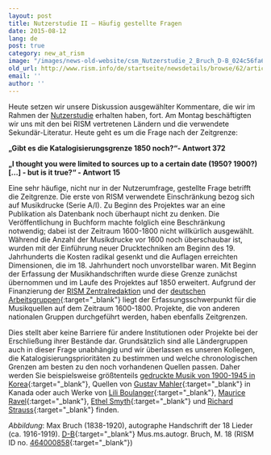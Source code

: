 ```yaml
---
layout: post
title: Nutzerstudie II – Häufig gestellte Fragen
date: 2015-08-12
lang: de
post: true
category: new_at_rism
image: "/images/news-old-website/csm_Nutzerstudie_2_Bruch_D-B_024c56fa6e.png"
old_url: http://www.rism.info/de/startseite/newsdetails/browse/62/article/64/results-of-the-rism-user-study-part-ii-your-comments-chronological-limits.html
email: ''
author: ''
---
```


Heute setzen wir unsere Diskussion ausgewählter Kommentare, die wir im Rahmen der [Nutzerstudie](/community/survey.html#c3122) erhalten haben, fort. Am Montag beschäftigten wir uns mit den bei RISM vertretenen Ländern und die verwendete Sekundär-Literatur. Heute geht es um die Frage nach der Zeitgrenze:

**„Gibt es die Katalogisierungsgrenze 1850 noch?“- Antwort 372**

**„I thought you were limited to sources up to a certain date (1950? 1900?) […] - but is it true?“ - Antwort 15**

Eine sehr häufige, nicht nur in der Nutzerumfrage, gestellte Frage betrifft die Zeitgrenze. Die erste von RISM verwendete Einschränkung bezog sich auf Musikdrucke (Serie A/I). Zu Beginn des Projektes war an eine Publikation als Datenbank noch überhaupt nicht zu denken. Die Veröffentlichung in Buchform machte folglich eine Beschränkung notwendig; dabei ist der Zeitraum 1600-1800 nicht willkürlich ausgewählt. Während die Anzahl der Musikdrucke vor 1600 noch überschaubar ist, wurden mit der Einführung neuer Drucktechniken am Beginn des 19. Jahrhunderts die Kosten radikal gesenkt und die Auflagen erreichten Dimensionen, die im 18. Jahrhundert noch unvorstellbar waren. Mit Beginn der Erfassung der Musikhandschriften wurde diese Grenze zunächst übernommen und im Laufe des Projektes auf 1850 erweitert. Aufgrund der Finanzierung der [RISM Zentralredaktion](/editorial-office.html#c116) und der [deutschen Arbeitsgruppen](http://de.rism.info/de/home.html){:target="_blank"} liegt der Erfassungsschwerpunkt für die Musikquellen auf dem Zeitraum 1600-1800. Projekte, die von anderen nationalen Gruppen durchgeführt werden, haben ebenfalls Zeitgrenzen.

Dies stellt aber keine Barriere für andere Institutionen oder Projekte bei der Erschließung ihrer Bestände dar. Grundsätzlich sind alle Ländergruppen auch in dieser Frage unabhängig und wir überlassen es unseren Kollegen, die Katalogisierungsprioritäten zu bestimmen und welche chronologischen Grenzen am besten zu den noch vorhandenen Quellen passen. Daher werden Sie beispielsweise größtenteils [gedruckte Musik von 1900-1945 in Korea](https://opac.rism.info/search?View=rism&siglum=ROK-*){:target="_blank"}, Quellen von [Gustav Mahler](https://opac.rism.info/search?View=rism&siglum=CDN-Lu){:target="_blank"} in Kanada oder auch Werke von [Lili Boulanger](https://opac.rism.info/search?id=850033539){:target="_blank"}, [Maurice Ravel](https://opac.rism.info/search?View=rism&author=Maurice+Ravel){:target="_blank"}, [Ethel Smyth](https://opac.rism.info/search?id=455009231){:target="_blank"} und [Richard Strauss](https://opac.rism.info/search?View=rism&author=Richard+Strauss){:target="_blank"} finden.

_Abbildung_: Max Bruch (1838-1920), autographe Handschrift der 18 Lieder (ca. 1916-1919). [D-B](http://digital.staatsbibliothek-berlin.de/werkansicht/?PPN=PPN776494082&PHYSID=PHYS_0005){:target="_blank"} Mus.ms.autogr. Bruch, M. 18 (RISM ID no. [464000858](https://opac.rism.info/search?id=464000858){:target="_blank"})

